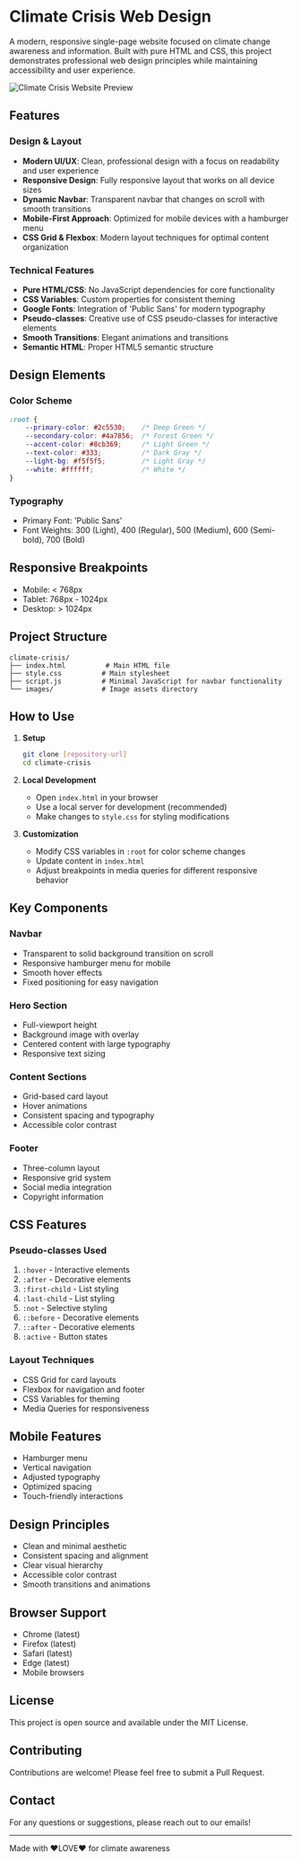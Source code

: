 #  Climate Crisis Web Design

A modern, responsive single-page website focused on climate change awareness and information. Built with pure HTML and CSS, this project demonstrates professional web design principles while maintaining accessibility and user experience.

![Climate Crisis Website Preview](preview.png)

##  Features

### Design & Layout
- **Modern UI/UX**: Clean, professional design with a focus on readability and user experience
- **Responsive Design**: Fully responsive layout that works on all device sizes
- **Dynamic Navbar**: Transparent navbar that changes on scroll with smooth transitions
- **Mobile-First Approach**: Optimized for mobile devices with a hamburger menu
- **CSS Grid & Flexbox**: Modern layout techniques for optimal content organization

### Technical Features
- **Pure HTML/CSS**: No JavaScript dependencies for core functionality
- **CSS Variables**: Custom properties for consistent theming
- **Google Fonts**: Integration of 'Public Sans' for modern typography
- **Pseudo-classes**: Creative use of CSS pseudo-classes for interactive elements
- **Smooth Transitions**: Elegant animations and transitions
- **Semantic HTML**: Proper HTML5 semantic structure

##  Design Elements

### Color Scheme
```css
:root {
    --primary-color: #2c5530;    /* Deep Green */
    --secondary-color: #4a7856;  /* Forest Green */
    --accent-color: #8cb369;     /* Light Green */
    --text-color: #333;          /* Dark Gray */
    --light-bg: #f5f5f5;         /* Light Gray */
    --white: #ffffff;            /* White */
}
```

### Typography
- Primary Font: 'Public Sans'
- Font Weights: 300 (Light), 400 (Regular), 500 (Medium), 600 (Semi-bold), 700 (Bold)

## Responsive Breakpoints
- Mobile: < 768px
- Tablet: 768px - 1024px
- Desktop: > 1024px

## Project Structure
```
climate-crisis/
├── index.html          # Main HTML file
├── style.css          # Main stylesheet
├── script.js          # Minimal JavaScript for navbar functionality
└── images/            # Image assets directory
```

## How to Use

1. **Setup**
   ```bash
   git clone [repository-url]
   cd climate-crisis
   ```

2. **Local Development**
   - Open `index.html` in your browser
   - Use a local server for development (recommended)
   - Make changes to `style.css` for styling modifications

3. **Customization**
   - Modify CSS variables in `:root` for color scheme changes
   - Update content in `index.html`
   - Adjust breakpoints in media queries for different responsive behavior

## Key Components

### Navbar
- Transparent to solid background transition on scroll
- Responsive hamburger menu for mobile
- Smooth hover effects
- Fixed positioning for easy navigation

### Hero Section
- Full-viewport height
- Background image with overlay
- Centered content with large typography
- Responsive text sizing

### Content Sections
- Grid-based card layout
- Hover animations
- Consistent spacing and typography
- Accessible color contrast

### Footer
- Three-column layout
- Responsive grid system
- Social media integration
- Copyright information

## CSS Features

### Pseudo-classes Used
1. `:hover` - Interactive elements
2. `:after` - Decorative elements
3. `:first-child` - List styling
4. `:last-child` - List styling
5. `:not` - Selective styling
6. `::before` - Decorative elements
7. `::after` - Decorative elements
8. `:active` - Button states

### Layout Techniques
- CSS Grid for card layouts
- Flexbox for navigation and footer
- CSS Variables for theming
- Media Queries for responsiveness

## Mobile Features
- Hamburger menu
- Vertical navigation
- Adjusted typography
- Optimized spacing
- Touch-friendly interactions

## Design Principles
- Clean and minimal aesthetic
- Consistent spacing and alignment
- Clear visual hierarchy
- Accessible color contrast
- Smooth transitions and animations

## Browser Support
- Chrome (latest)
- Firefox (latest)
- Safari (latest)
- Edge (latest)
- Mobile browsers

## License
This project is open source and available under the MIT License.

## Contributing
Contributions are welcome! Please feel free to submit a Pull Request.

## Contact
For any questions or suggestions, please reach out to our emails!

---
Made with ❤️LOVE❤️ for climate awareness